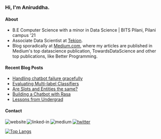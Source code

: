 ### Hi, I'm Aniruddha.

#### About
- B.E Computer Science with a minor in Data Science | BITS Pilani, Pilani campus '21
- Associate Data Scientist at [Tekion](https://tekion.com/).
- Blog sporadically at [Medium.com](https://polaris000.medium.com/), where my articles are published in Medium's top datascience publication, TowardsDataScience and other top publications, like Better Programming.

#### Recent Blog Posts
<!-- BLOG-POST-LIST:START -->
- [Handling chatbot failure gracefully](https://towardsdatascience.com/handling-chatbot-failure-gracefully-466f0fb1dcc5?source=rss-dda13b3bf503------2)
- [Evaluating Multi-label Classifiers](https://towardsdatascience.com/evaluating-multi-label-classifiers-a31be83da6ea?source=rss-dda13b3bf503------2)
- [Are Slots and Entities the same?](https://towardsdatascience.com/are-slots-and-entities-the-same-f98a38ac328d?source=rss-dda13b3bf503------2)
- [Building a Chatbot with Rasa](https://towardsdatascience.com/building-a-chatbot-with-rasa-3f03ecc5b324?source=rss-dda13b3bf503------2)
- [Lessons from Undergrad](https://byrslf.co/lessons-from-undergrad-42eeb137c0fb?source=rss-dda13b3bf503------2)
<!-- BLOG-POST-LIST:END -->

#### Contact
[<img align="left" alt="website" src="https://img.shields.io/badge/Website-orange?style=for-the-badge" />](https://polaris000.github.io)
[<img align="left" alt="linked-in" src="https://img.shields.io/badge/linkedin-%230077B5.svg?&style=for-the-badge&logo=linkedin&logoColor=white" />](https://www.linkedin.com/in/polaris000)
[<img align="left" alt="medium" src="https://img.shields.io/badge/medium-%2312100E.svg?&style=for-the-badge&logo=medium&logoColor=white" />](https://polaris000.medium.com/)
[<img alt="twitter" src="https://img.shields.io/badge/Twitter-%231DA1F2.svg?&style=for-the-badge&logo=twitter&logoColor=white" />](https://twitter.com/polaris000_soc)

[![Top Langs](https://github-readme-stats.vercel.app/api/top-langs/?username=polaris000&layout=compact)](https://github.com/anuraghazra/github-readme-stats)



  
